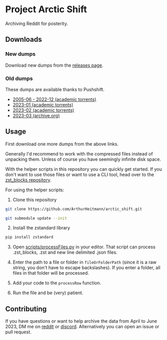 # Project Arctic Shift

Archiving Reddit for posterity.

## Downloads

### New dumps

Download new dumps from the [releases page](https://github.com/ArthurHeitmann/arctic_shift/releases).

### Old dumps

These dumps are available thanks to Pushshift.

- [2005-06 - 2022-12 (academic torrents)](https://academictorrents.com/details/7c0645c94321311bb05bd879ddee4d0eba08aaee)
- [2023-01 (academic torrents)](https://academictorrents.com/details/c861d265525c488a9439fb874bd9c3fc38dcdfa5)
- [2023-02 (academic torrents)](https://academictorrents.com/details/9971c68d2909843a100ae955c6ab6de3e09c04a1)
- [2023-03 (archive.org)](https://archive.org/details/pushshift-reddit-2023-03/)

## Usage

First download one more dumps from the above links.

Generally I'd recommend to work with the compressed files instead of unpacking them. Unless of course you have seemingly infinite disk space.

With the helper scripts in this repository you can quickly get started. If you don't want to use those files or want to use a CLI tool, head over to the [zst_blocks repository](https://github.com/ArthurHeitmann/zst_blocks_format).

For using the helper scripts:

1. Clone this repository

```bash
git clone https://github.com/ArthurHeitmann/arctic_shift.git
```
```bash
git submodule update --init
```

2. Install the zstandard library

```bash
pip install zstandard
```

3. Open [scripts/processFiles.py](scripts/processFiles.py) in your editor. That script can process .zst_blocks, .zst and new line delimited .json files.

4. Enter the path to a file or folder in `fileOrFolderPath` (since it is a raw string, you don't have to escape backslashes). If you enter a folder, all files in that folder will be processed.

5. Add your code to the `processRow` function.

6. Run the file and be (very) patient.

## Contributing

If you have questions or want to help archive the data from April to June 2023, DM me on [reddit](https://reddit.com/user/RaiderBDev) or [discord](https://discord.com/users/282513022734565377). Alternatively you can open an issue or pull request.
